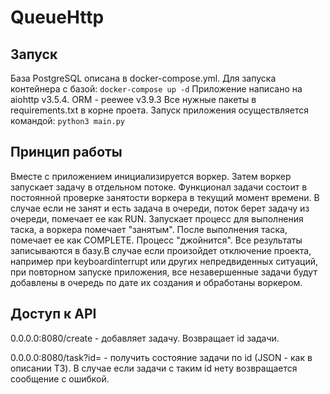 # QueueHttp

## Запуск

База PostgreSQL описана в docker-compose.yml. Для запуска контейнера с базой: 
```docker-compose up -d```
Приложение написано на aiohttp v3.5.4. ORM -  peewee v3.9.3
Все нужные пакеты в requirements.txt в корне проета.
Запуск приложения осуществляется командой: 
```python3 main.py```


## Принцип работы
Вместе с приложением инициализируется воркер. Затем воркер запускает задачу в отдельном потоке. Функционал задачи состоит в постоянной проверке занятости воркера в текущий момент времени. 
В случае если не занят и есть задача в очереди, поток берет задачу из очереди, помечает ее как RUN.
Запускает процесс для выполнения таска, а воркера помечает "занятым". После выполнения таска, помечает ее как COMPLETE.
Процесс "джойнится". Все результаты записываются в базу.В случае если произойдет отключение проекта, например при keyboardinterrupt или других непредвиденных ситуаций, 
при повторном запуске приложения, все незавершенные задачи будут добавлены в очередь по дате их создания и обработаны 
воркером.

## Доступ к API
0.0.0.0:8080/create - добавляет задачу. Возвращает id задачи.

0.0.0.0:8080/task?id= - получить состояние задачи по id (JSON - как в описании ТЗ). В случае если задачи с таким id нету
возвращается сообщение с ошибкой. 

